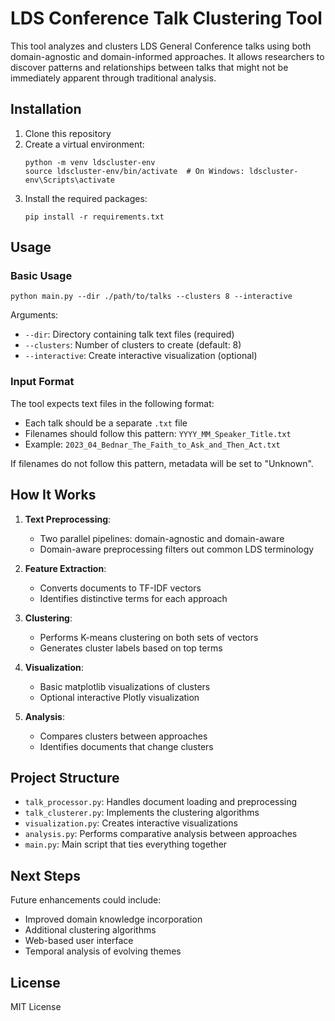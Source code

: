 # LDS Conference Talk Clustering Tool

This tool analyzes and clusters LDS General Conference talks using both domain-agnostic and domain-informed approaches. It allows researchers to discover patterns and relationships between talks that might not be immediately apparent through traditional analysis.

## Installation

1. Clone this repository
2. Create a virtual environment:
   ```
   python -m venv ldscluster-env
   source ldscluster-env/bin/activate  # On Windows: ldscluster-env\Scripts\activate
   ```
3. Install the required packages:
   ```
   pip install -r requirements.txt
   ```

## Usage

### Basic Usage

```
python main.py --dir ./path/to/talks --clusters 8 --interactive
```

Arguments:
- `--dir`: Directory containing talk text files (required)
- `--clusters`: Number of clusters to create (default: 8)
- `--interactive`: Create interactive visualization (optional)

### Input Format

The tool expects text files in the following format:
- Each talk should be a separate `.txt` file
- Filenames should follow this pattern: `YYYY_MM_Speaker_Title.txt`
- Example: `2023_04_Bednar_The_Faith_to_Ask_and_Then_Act.txt`

If filenames do not follow this pattern, metadata will be set to "Unknown".

## How It Works

1. **Text Preprocessing**: 
   - Two parallel pipelines: domain-agnostic and domain-aware
   - Domain-aware preprocessing filters out common LDS terminology

2. **Feature Extraction**:
   - Converts documents to TF-IDF vectors
   - Identifies distinctive terms for each approach

3. **Clustering**:
   - Performs K-means clustering on both sets of vectors
   - Generates cluster labels based on top terms

4. **Visualization**:
   - Basic matplotlib visualizations of clusters
   - Optional interactive Plotly visualization

5. **Analysis**:
   - Compares clusters between approaches
   - Identifies documents that change clusters

## Project Structure

- `talk_processor.py`: Handles document loading and preprocessing
- `talk_clusterer.py`: Implements the clustering algorithms
- `visualization.py`: Creates interactive visualizations
- `analysis.py`: Performs comparative analysis between approaches
- `main.py`: Main script that ties everything together

## Next Steps

Future enhancements could include:
- Improved domain knowledge incorporation
- Additional clustering algorithms
- Web-based user interface
- Temporal analysis of evolving themes

## License

MIT License
